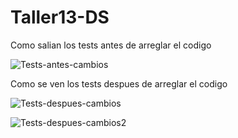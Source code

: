 # Taller13-DS
Como salian los tests antes de arreglar el codigo

![Tests-antes-cambios](https://github.com/user-attachments/assets/af94d1f5-d116-4cc3-af02-649030f6d192)

Como se ven los tests despues de arreglar el codigo

![Tests-despues-cambios](https://github.com/user-attachments/assets/5a363a8c-7550-48ba-a9c2-432a4cee8cd3)

![Tests-despues-cambios2](https://github.com/user-attachments/assets/582fe91c-dee9-4998-b391-5ed9109f7d41)
